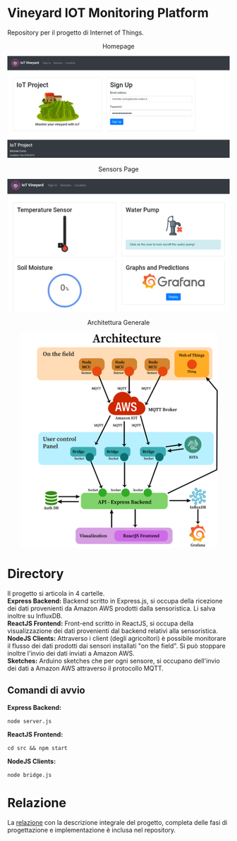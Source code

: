 # Vineyard IOT Monitoring Platform

Repository per il progetto di Internet of Things.

<p align="center">Homepage</p>
<p align="center">
<img src="https://github.com/flamel13/VineyardIOT/blob/master/screenshots/homepage.png" width="650">
</p>

<p align="center">Sensors Page</p>
<p align="center">
<img src="https://github.com/flamel13/VineyardIOT/blob/master/screenshots/sensorspage.png" width="650">
</p>

<p align="center">Architettura Generale</p>
<p align="center">
<img src="https://github.com/flamel13/VineyardIOT/blob/master/screenshots/architecture.png" width="450">
</p>


# Directory

Il progetto si articola in 4 cartelle.\
**Express Backend:** Backend scritto in Express.js, si occupa della ricezione dei dati provenienti da Amazon AWS prodotti dalla sensoristica. Li salva inoltre su InfluxDB. \
**ReactJS Frontend:** Front-end scritto in ReactJS, si occupa della visualizzazione dei dati provenienti dal backend relativi alla sensoristica.\
**NodeJS Clients:** Attraverso i client (degli agricoltori) è possibile monitorare il flusso dei dati prodotti dai sensori installati "on the field". Si può stoppare inoltre l'invio dei dati inviati a Amazon AWS.\
**Sketches:** Arduino sketches che per ogni sensore, si occupano dell'invio dei dati a Amazon AWS attraverso il protocollo MQTT.

## Comandi di avvio

**Express Backend:**
```
node server.js
```
**ReactJS Frontend:**
```
cd src && npm start
```
**NodeJS Clients:**
```
node bridge.js
```

# Relazione

La [relazione](https://github.com/flamel13/VineyardIOT/blob/master/Relazione_Finale_IOT.pdf) con la descrizione integrale del progetto, completa delle fasi di progettazione e implementazione è inclusa nel repository.
